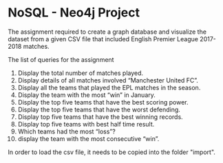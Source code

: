 # NoSQL - Neo4j Project
The assignment required to create a graph database and visualize the dataset from a given CSV file that included English Premier League 2017-2018 matches.


The list of queries for the assignment

1)	Display the total number of matches played.
2)	Display details of all matches involved “Manchester United FC”.
3)	Display all the teams that played the EPL matches in the season.
4)	Display the team with the most “win” in January.
5)	Display the top five teams that have the best scoring power.
6)	Display the top five teams that have the worst defending.
7)	Display top five teams that have the best winning records.
8)	Display top five teams with best half time result.
9)	Which teams had the most “loss”?
10)	display the team with the most consecutive “win”.


In order to load the csv file, it needs to be copied into the folder "import".
